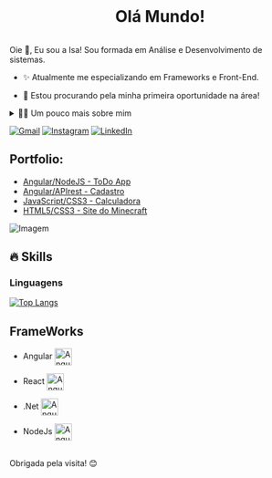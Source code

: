 <!--título-->
<div id="user-content-toc">
  <ul align="center">
    <summary><h1 style="display: inline-block">Olá Mundo!</h1></summary>
</div>

<!-- Presentation -->
<p>
  Oie 👋, Eu sou a Isa! Sou formada em Análise e Desenvolvimento de sistemas.

  - :sparkles: Atualmente me especializando em Frameworks e Front-End.

  - 🔭 Estou procurando pela minha primeira oportunidade na área!
</p>

<!-- Dropdown -->
<details>
  <summary>👩‍💻 Um pouco mais sobre mim</summary>

  - 💬 Eu tenho 21 anos, atualmente morando no Litoral de São Paulo. Tenho inglês avançado e experiências com AngularJS, ReactJS, Typescript e .Net. Eu também sou formada em Tecnologia da Informação pela Fortec.

  - 🌸 Eu gosto de ler, tanto livros, mangás, ou poesias, assim como também gosto de assistir animes, séries, filmes e jogar video games! Eu acredito que saber um pouco do pessoal, faz com que tenha uma percepção melhor da pessoa e a forma dela lida com os problemas. :3
</details>

<!-- Links -->
[![Gmail](https://img.shields.io/badge/Gmail-D14836?style=for-the-badge&logo=gmail&logoColor=white)](mailto:isabellymcd.dev@gmail.com)
[![Instagram](https://img.shields.io/badge/Instagram-E4405F?style=for-the-badge&logo=instagram&logoColor=white)](https://www.instagram.com/isabellyymacedo/)
[![LinkedIn](https://img.shields.io/badge/LinkedIn-0077B5?style=for-the-badge&logo=linkedin&logoColor=white)](https://www.linkedin.com/in/isabelly-macedo-0419a920b/)

<!-- Portfolio -->
## Portfolio:
- [Angular/NodeJS - ToDo App](https://github.com/isabellymacedo02/TODOapp.NODEjs)
- [Angular/APIrest - Cadastro](https://github.com/isabellymacedo02/Cadastro/tree/master)
- [JavaScript/CSS3 - Calculadora](https://github.com/isabellymacedo02/Calculador)
- [HTML5/CSS3 - Site do Minecraft](https://github.com/isabellymacedo02/Site-do-Mine)

<!-- GIF -->
<p align="left">
  <img align="center" src="https://media.giphy.com/media/9LZTcawH3mc8V2oUqk/giphy.gif" alt="Imagem">

</p>

## 🔥 Skills
### Linguagens
[![Top Langs](https://github-readme-stats.vercel.app/api/top-langs/?username=isabellymacedo02&layout=donut)](https://github.com/anuraghazra/github-readme-stats)

  </div>

## FrameWorks
- Angular  <img align="center" alt="Angular" height="30"  src="https://w7.pngwing.com/pngs/311/952/png-transparent-angular-logo-landscape-tech-companies-thumbnail.png">
- React    <img align="center" alt="Angular" height="30"  src="https://cdn.iconscout.com/icon/free/png-256/free-react-3-1175109.png">
- .Net     <img align="center" alt="Angular" height="30"  src="https://icon-library.com/images/vb-net-icon/vb-net-icon-10.jpg">
- NodeJs    <img align="center" alt="Angular" height="30"  src="https://images.seeklogo.com/logo-png/26/1/node-js-logo-png_seeklogo-269242.png](https://w7.pngwing.com/pngs/906/720/png-transparent-nodejs-plain-logo-icon.png">

  </div>
<br>
  Obrigada pela visita! 😊
